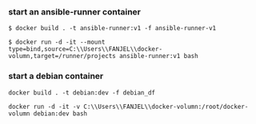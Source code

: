 ### start an ansible-runner container
```
$ docker build . -t ansible-runner:v1 -f ansible-runner-v1

$ docker run -d -it --mount type=bind,source=C:\\Users\\FANJEL\\docker-volumn,target=/runner/projects ansible-runner:v1 bash
```

### start a debian container
```
docker build . -t debian:dev -f debian_df

docker run -d -it -v C:\\Users\\FANJEL\\docker-volumn:/root/docker-volumn debian:dev bash
```
